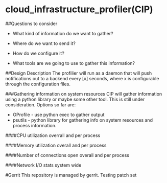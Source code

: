 # cloud_infrastructure_profiler(CIP)


##Questions to consider

* What kind of information do we want to gather?

* Where do we want to send it?

* How do we configure it?

* What tools are we going to use to gather this information?


##Design Description
The profilier will run as a daemon that will push notifications out to a backend every [x] seconds, where x is configurable through the configuration files.

###Gathering information on system resources
CIP will gather information using a python library or maybe some other tool. This is still under consideration. Options so far are:
  * OProfile - use python exec to gather output
  * psutils - python library for gathering info on system resources and process information.

####CPU utilization overrall and per process

####Memory utilization overall and per process

####Number of connections open overall and per process

####Network I/O stats system wide

#Gerrit
This repository is managed by gerrit.
Testing patch set
